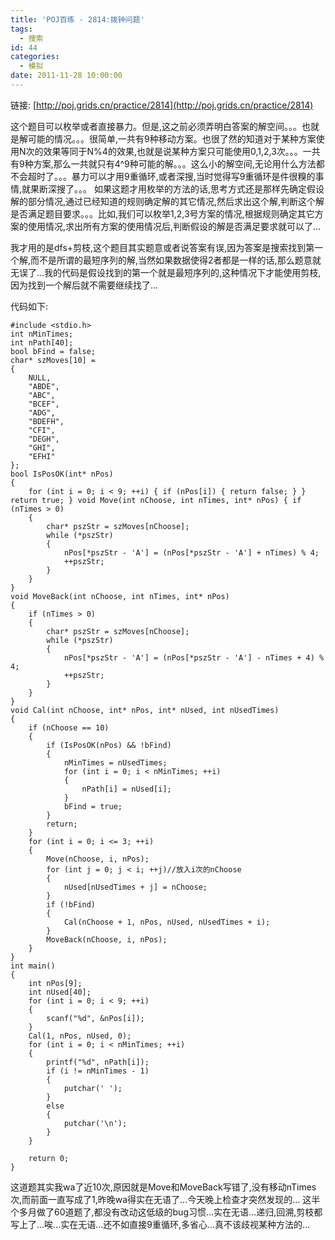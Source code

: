 ```yaml
---
title: 'POJ百练 - 2814:拨钟问题'
tags:
  - 搜索
id: 44
categories:
  - 模拟
date: 2011-11-28 10:00:00
---
```


链接: [http://poj.grids.cn/practice/2814](http://poj.grids.cn/practice/2814)

这个题目可以枚举或者直接暴力。但是,这之前必须弄明白答案的解空间。。。也就是解可能的情况。。。很简单,一共有9种移动方案。也很了然的知道对于某种方案使用N次的效果等同于N%4的效果,也就是说某种方案只可能使用0,1,2,3次。。。一共有9种方案,那么一共就只有4^9种可能的解。。。这么小的解空间,无论用什么方法都不会超时了。。。暴力可以才用9重循环,或者深搜,当时觉得写9重循环是件很糗的事情,就果断深搜了。。。
如果这题才用枚举的方法的话,思考方式还是那样先确定假设解的部分情况,通过已经知道的规则确定解的其它情况,然后求出这个解,判断这个解是否满足题目要求。。。比如,我们可以枚举1,2,3号方案的情况,根据规则确定其它方案的使用情况,求出所有方案的使用情况后,判断假设的解是否满足要求就可以了...

我才用的是dfs+剪枝,这个题目其实题意或者说答案有误,因为答案是搜索找到第一个解,而不是所谓的最短序列的解,当然如果数据使得2者都是一样的话,那么题意就无误了...我的代码是假设找到的第一个就是最短序列的,这种情况下才能使用剪枝,因为找到一个解后就不需要继续找了...

代码如下:

``` stylus
#include <stdio.h>
int nMinTimes;
int nPath[40];
bool bFind = false;
char* szMoves[10] =
{
    NULL,
    "ABDE",
    "ABC",
    "BCEF",
    "ADG",
    "BDEFH",
    "CFI",
    "DEGH",
    "GHI",
    "EFHI"
};
bool IsPosOK(int* nPos)
{
    for (int i = 0; i < 9; ++i) { if (nPos[i]) { return false; } } return true; } void Move(int nChoose, int nTimes, int* nPos) { if (nTimes > 0)
    {
        char* pszStr = szMoves[nChoose];
        while (*pszStr)
        {
            nPos[*pszStr - 'A'] = (nPos[*pszStr - 'A'] + nTimes) % 4;
            ++pszStr;
        }
    }
}
void MoveBack(int nChoose, int nTimes, int* nPos)
{
    if (nTimes > 0)
    {
        char* pszStr = szMoves[nChoose];
        while (*pszStr)
        {
            nPos[*pszStr - 'A'] = (nPos[*pszStr - 'A'] - nTimes + 4) % 4;
            ++pszStr;
        }
    }
}
void Cal(int nChoose, int* nPos, int* nUsed, int nUsedTimes)
{
    if (nChoose == 10)
    {
        if (IsPosOK(nPos) && !bFind)
        {
            nMinTimes = nUsedTimes;
            for (int i = 0; i < nMinTimes; ++i)
            {
                nPath[i] = nUsed[i];
            }
            bFind = true;
        }
        return;
    }
    for (int i = 0; i <= 3; ++i)
    {
        Move(nChoose, i, nPos);
        for (int j = 0; j < i; ++j)//放入i次的nChoose
        {
            nUsed[nUsedTimes + j] = nChoose;
        }
        if (!bFind)
        {
            Cal(nChoose + 1, nPos, nUsed, nUsedTimes + i);
        }
        MoveBack(nChoose, i, nPos);
    }
}
int main()
{
    int nPos[9];
    int nUsed[40];
    for (int i = 0; i < 9; ++i)
    {
        scanf("%d", &nPos[i]);
    }
    Cal(1, nPos, nUsed, 0);
    for (int i = 0; i < nMinTimes; ++i)
    {
        printf("%d", nPath[i]);
        if (i != nMinTimes - 1)
        {
            putchar(' ');
        }
        else
        {
            putchar('\n');
        }
    }

    return 0;
}
```

这道题其实我wa了近10次,原因就是Move和MoveBack写错了,没有移动nTimes次,而前面一直写成了1,昨晚wa得实在无语了...今天晚上检查才突然发现的...
这半个多月做了60道题了,都没有改动这低级的bug习惯...实在无语...递归,回溯,剪枝都写上了...唉...实在无语...还不如直接9重循环,多省心...真不该歧视某种方法的...